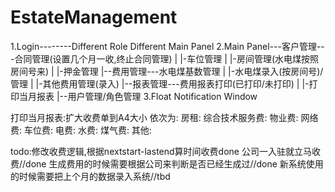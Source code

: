 EstateManagement
================
1.Login--------Different Role Different Main Panel
2.Main Panel---客户管理---合同管理(设置几个月一收,终止合同管理)
            |           |-车位管理
            |           |-房间管理(水电煤按照房间号来)
            |           |-押金管理
            |--费用管理---水电煤基数管理
            |           |-水电煤录入(按房间号)/管理
            |           |-其他费用管理(录入)
            |--报表管理---费用报表打印(已打印/未打印)
            |           |-打印当月报表
            |--用户管理/角色管理
3.Float Notification Window


打印当月报表:扩大收费单到A4大小
依次为:
房租:
综合技术服务费:
物业费:
网络费:
车位费:
电费:
水费:
煤气费:
其他:

todo:修改收费逻辑,根据nextstart-lastend算时间收费done
公司一入驻就立马收费//done
生成费用的时候需要根据公司来判断是否已经生成过//done
新系统使用的时候需要把上个月的数据录入系统//tbd
